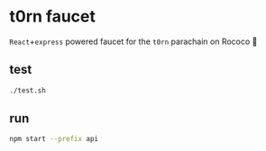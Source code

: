 # t0rn faucet

`React`+`express` powered faucet for the `t0rn` parachain on Rococo 🚿

## test

``` bash
./test.sh
```

## run

``` bash
npm start --prefix api
```